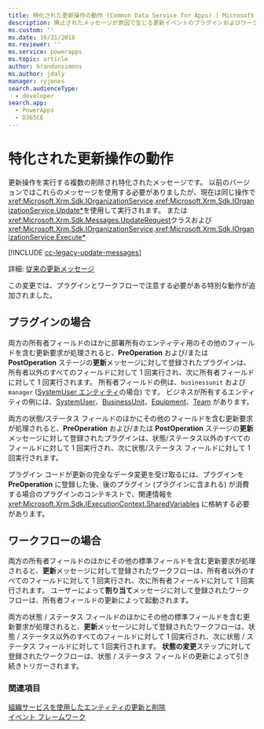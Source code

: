 ```yaml
---
title: 特化された更新操作の動作 (Common Data Service for Apps) | Microsoft Docs
description: 廃止されたメッセージが原因で生じる更新イベントのプラグインおよびワークフローにおける特殊な動作について説明します。
ms.custom: ''
ms.date: 10/31/2018
ms.reviewer: ''
ms.service: powerapps
ms.topic: article
author: brandonsimons
ms.author: jdaly
manager: ryjones
search.audienceType:
  - developer
search.app:
  - PowerApps
  - D365CE
---
```

# <a name="behavior-of-specialized-update-operations"></a>特化された更新操作の動作

更新操作を実行する複数の削除され特化されたメッセージです。 以前のバージョンではこれらのメッセージを使用する必要がありましたが、現在は同じ操作で<xref:Microsoft.Xrm.Sdk.IOrganizationService>.<xref:Microsoft.Xrm.Sdk.IOrganizationService.Update*>を使用して実行されます。 または<xref:Microsoft.Xrm.Sdk.Messages.UpdateRequest>クラスおよび<xref:Microsoft.Xrm.Sdk.IOrganizationService>.<xref:Microsoft.Xrm.Sdk.IOrganizationService.Execute*>

[!INCLUDE [cc-legacy-update-messages](includes/cc-legacy-update-messages.md)]

詳細: [従来の更新メッセージ](org-service/entity-operations-update-delete.md#legacy-update-messages) 

この変更では、プラグインとワークフローで注意する必要がある特別な動作が追加されました。 

## <a name="for-plug-ins"></a>プラグインの場合

両方の所有者フィールドのほかに部署所有のエンティティ用のその他のフィールドを含む更新要求が処理されると、**PreOperation** および/または **PostOperation** ステージの**更新**メッセージに対して登録されたプラグインは、所有者以外のすべてのフィールドに対して 1 回実行され、次に所有者フィールドに対して 1 回実行されます。 所有者フィールドの例は、`businessunit` および `manager` ([SystemUser エンティティ](reference/entities/systemuser.md)の場合) です。 ビジネスが所有するエンティティの例には、[SystemUser](reference/entities/systemuser.md)、[BusinessUnit](reference/entities/businessunit.md)、[Equipment](/dynamics365/customer-engagement/developer/entities/equipment)、[Team](reference/entities/team.md) があります。

両方の状態/ステータス フィールドのほかにその他のフィールドを含む更新要求が処理されると、**PreOperation** および/または **PostOperation** ステージの**更新**メッセージに対して登録されたプラグインは、状態/ステータス以外のすべてのフィールドに対して 1 回実行され、次に状態/ステータス フィールドに対して 1 回実行されます。

プラグイン コードが更新の完全なデータ変更を受け取るには、プラグインを **PreOperation** に登録した後、後のプラグイン (プラグインに含まれる) が消費する場合のプラグインのコンテキストで、関連情報を <xref:Microsoft.Xrm.Sdk.IExecutionContext.SharedVariables> に格納する必要があります。

## <a name="for-workflows"></a>ワークフローの場合

両方の所有者フィールドのほかにその他の標準フィールドを含む更新要求が処理されると、**更新**メッセージに対して登録されたワークフローは、所有者以外のすべてのフィールドに対して 1 回実行され、次に所有者フィールドに対して 1 回実行されます。 ユーザーによって**割り当て**メッセージに対して登録されたワークフローは、所有者フィールドの更新によって起動されます。

両方の状態 / ステータス フィールドのほかにその他の標準フィールドを含む更新要求が処理されると、**更新**メッセージに対して登録されたワークフローは、状態 / ステータス以外のすべてのフィールドに対して 1 回実行され、次に状態 / ステータス フィールドに対して 1 回実行されます。 **状態の変更**ステップに対して登録されたワークフローは、状態 / ステータス フィールドの更新によって引き続きトリガーされます。

### <a name="see-also"></a>関連項目

[組織サービスを使用したエンティティの更新と削除](org-service/entity-operations-update-delete.md)<br />
[イベント フレームワーク](event-framework.md)